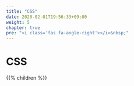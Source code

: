```yaml
---
title: "CSS"
date: 2020-02-01T19:56:33+09:00
weight: 5
chapter: true
pre: "<i class='fas fa-angle-right'></i>&nbsp;"
---
```


# CSS

{{% children %}}